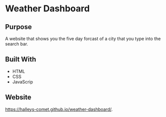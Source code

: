 # Weather Dashboard 

## Purpose
A website that shows you the five day forcast of a city that you type into the search bar. 



## Built With
* HTML
* CSS
* JavaScrip 

## Website
https://halleys-comet.github.io/weather-dashboard/.
